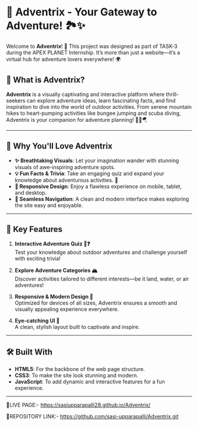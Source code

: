 # 🌟 Adventrix - Your Gateway to Adventure! 🏞️✨  

Welcome to **Adventrix**! 🎒 This project was designed as part of TASK-3 during the APEX PLANET Internship. It’s more than just a website—it’s a virtual hub for adventure lovers everywhere! 🌍  

## 🚀 What is Adventrix?  

**Adventrix** is a visually captivating and interactive platform where thrill-seekers can explore adventure ideas, learn fascinating facts, and find inspiration to dive into the world of outdoor activities. From serene mountain hikes to heart-pumping activities like bungee jumping and scuba diving, Adventrix is your companion for adventure planning! 🌄🤿🪂  

---

## 🌟 Why You'll Love Adventrix  

- **✨ Breathtaking Visuals**: Let your imagination wander with stunning visuals of awe-inspiring adventure spots.  
- **💡 Fun Facts & Trivia**: Take an engaging quiz and expand your knowledge about adventurous activities. 🧠  
- **📱 Responsive Design**: Enjoy a flawless experience on mobile, tablet, and desktop.  
- **🎯 Seamless Navigation**: A clean and modern interface makes exploring the site easy and enjoyable.  

---

## 🌈 Key Features  

1. **Interactive Adventure Quiz 🧠❓**  
   Test your knowledge about outdoor adventures and challenge yourself with exciting trivia!  

2. **Explore Adventure Categories 🏔️**  
   Discover activities tailored to different interests—be it land, water, or air adventures!  

3. **Responsive & Modern Design 📱**  
   Optimized for devices of all sizes, Adventrix ensures a smooth and visually appealing experience everywhere.  

4. **Eye-catching UI 🎨**  
   A clean, stylish layout built to captivate and inspire.  

---

## 🛠️ Built With  

- **HTML5**: For the backbone of the web page structure.  
- **CSS3**: To make the site look stunning and modern.  
- **JavaScript**: To add dynamic and interactive features for a fun experience.  

---

🚀LIVE PAGE:- https://sasiupparapalli28.github.io/Adventrix/

🚀REPOSITORY LINK:- https://github.com/sasi-upparapalli/Adventrix.git 
